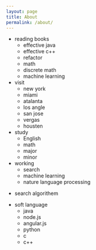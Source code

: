 ```yaml
---
layout: page
title: About
permalink: /about/
---
```



+ reading books
    - effective java
    - effective c++
    - refactor
    - math
    - discrete math
    - machine learning
+ visit
    - new york
    - miami
    - atalanta
    - los angle
    - san jose
    - vergas
    - housten
+ study
    - English
    - math
    - major
    - minor
+ working
    - search
    - machine learning
    - nature language processing
* search algorithem
+ soft language
    - java
    - node.js
    - angular.js
    - python
    - c
    - c++





